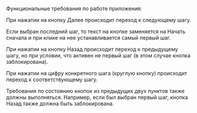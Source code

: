 Функциональные требования по работе приложения:

При нажатии на кнопку Далее происходит переход к следующему шагу.

Если выбран последний шаг, то текст на кнопке заменяется на Начать сначала и при клике на нее устанавливается самый первый шаг.

При нажатии на кнопку Назад происходит переход к предыдущему шагу, но при условии, что активен не первый шаг (в этом случае кнопка заблокирована).

При нажатии на цифру конкретного шага (круглую кнопку) происходит переход к соответствующему шагу.

Требования по состоянию кнопок из предыдущих двух пунктов также должны выполняться. Например, если был выбран первый шаг, кнопка Назад также должна быть заблокирована.
